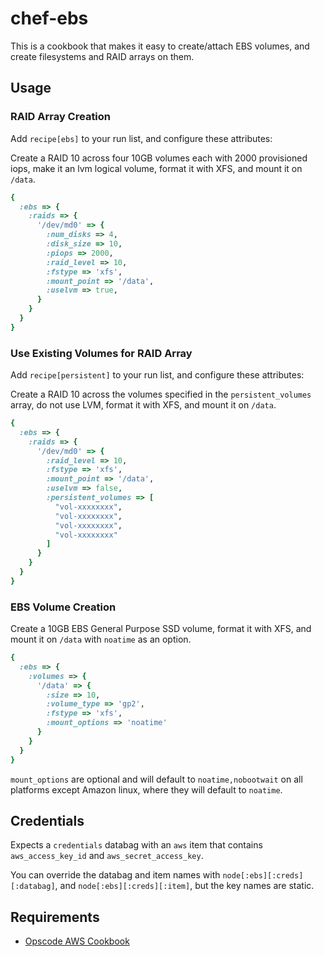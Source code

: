 # chef-ebs

This is a cookbook that makes it easy to create/attach EBS volumes, and create
filesystems and RAID arrays on them.


## Usage

### RAID Array Creation

Add `recipe[ebs]` to your run list, and configure these attributes:

Create a RAID 10 across four 10GB volumes each with 2000 provisioned iops, make it an lvm logical volume, format it with XFS, and mount it on
`/data`.

```ruby
{
  :ebs => {
    :raids => {
      '/dev/md0' => {
        :num_disks => 4,
        :disk_size => 10,
        :piops => 2000,
        :raid_level => 10,
        :fstype => 'xfs',
        :mount_point => '/data',
        :uselvm => true,
      }
    }
  }
}
```

### Use Existing Volumes for RAID Array

Add `recipe[persistent]` to your run list, and configure these attributes:

Create a RAID 10 across the volumes specified in the `persistent_volumes` array, do not use LVM,  format it with XFS, and mount it on `/data`.

```ruby
{
  :ebs => {
    :raids => {
      '/dev/md0' => {
        :raid_level => 10,
        :fstype => 'xfs',
        :mount_point => '/data',
        :uselvm => false,
        :persistent_volumes => [
          "vol-xxxxxxxx",
          "vol-xxxxxxxx",
          "vol-xxxxxxxx",
          "vol-xxxxxxxx"
        ]
      }
    }
  }
}
```

### EBS Volume Creation

Create a 10GB EBS General Purpose SSD volume, format it with XFS, and mount it on `/data` with `noatime` as an option.

```ruby
{
  :ebs => {
    :volumes => {
      '/data' => {
        :size => 10,
        :volume_type => 'gp2',
        :fstype => 'xfs',
        :mount_options => 'noatime'
      }
    }
  }
}
```

`mount_options` are optional and will default to `noatime,nobootwait` on all platforms except Amazon linux, where they will default to `noatime`.

## Credentials

Expects a `credentials` databag with an `aws` item that contains `aws_access_key_id` and `aws_secret_access_key`.

You can override the databag and item names with `node[:ebs][:creds][:databag]`, and `node[:ebs][:creds][:item]`, but the key names are static.

## Requirements

- [Opscode AWS Cookbook](https://github.com/opscode-cookbooks/aws)
